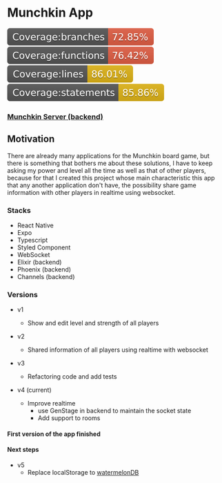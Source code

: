 # Munchkin App

![Alt text](./coverage/badge-branches.svg)
![Alt text](./coverage/badge-functions.svg)
![Alt text](./coverage/badge-lines.svg)
![Alt text](./coverage/badge-statements.svg)

### [Munchkin Server (backend)](https://github.com/Assisneto/munchkin_backend)

## Motivation

There are already many applications for the Munchkin board game, but there is something that bothers me about these solutions, I have to keep asking my power and level all the time as well as that of other players, because for that I created this project whose main characteristic this app that any another application don't have, the possibility share game information with other players in realtime using websocket.

### Stacks

- React Native
- Expo
- Typescript
- Styled Component
- WebSocket
- Elixir (backend)
- Phoenix (backend)
- Channels (backend)

### Versions

- v1
  - Show and edit level and strength of all players
- v2

  - Shared information of all players using realtime with websocket

- v3
  - Refactoring code and add tests
- v4 (current)
  - Improve realtime
    - use GenStage in backend to maintain the socket state
    - Add support to rooms

#### First version of the app finished

#### Next steps

- v5
  - Replace localStorage to [watermelonDB](https://github.com/Nozbe/WatermelonDB)
